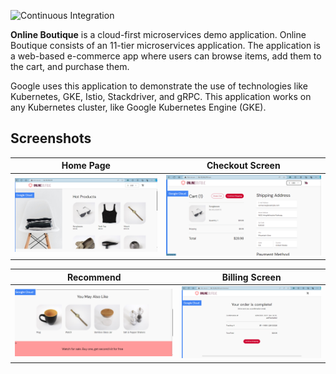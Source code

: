 <p align="center">
</p>

![Continuous Integration](https://github.com/GoogleCloudPlatform/microservices-demo/workflows/Continuous%20Integration%20-%20Main/Release/badge.svg)

**Online Boutique** is a cloud-first microservices demo application.
Online Boutique consists of an 11-tier microservices application. The application is a
web-based e-commerce app where users can browse items,
add them to the cart, and purchase them.

Google uses this application to demonstrate the use of technologies like
Kubernetes, GKE, Istio, Stackdriver, and gRPC. This application
works on any Kubernetes cluster, like Google
Kubernetes Engine (GKE).

## Screenshots

| Home Page                                                                                                         | Checkout Screen                                                                                                    |
| ----------------------------------------------------------------------------------------------------------------- | ------------------------------------------------------------------------------------------------------------------ |
| [![Screenshot of store homepage](/docs/img/microshop.png)](/docs/img/microshop.png) | [![Screenshot of checkout screen](/docs/img/microshop_checkout.png)](/docs/img/microshop_checkout.png) |


| Recommend                                                                                                     | Billing Screen                                                                                                     |
| ------------------------------------------------------------------------------------------------------------- | ------------------------------------------------------------------------------------------------------------------ |
| [![Screenshot of store homepage](/docs/img/microshop_recommend.png)](/docs/img/microshop_recommend.png) | [![Screenshot of checkout screen](/docs/img/microshop_billed.png)](/docs/img/microshop_billed.png) |
